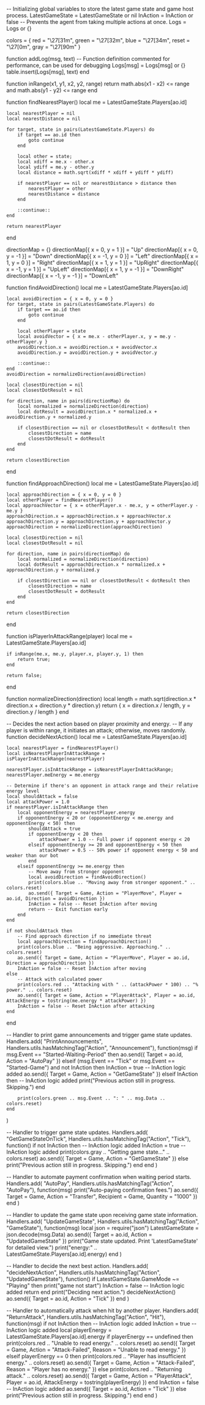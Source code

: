 -- Initializing global variables to store the latest game state and game host process.
LatestGameState = LatestGameState or nil
InAction = InAction or false -- Prevents the agent from taking multiple actions at once.
Logs = Logs or {}

colors = {
    red = "\27[31m",
    green = "\27[32m",
    blue = "\27[34m",
    reset = "\27[0m",
    gray = "\27[90m"
}

function addLog(msg, text) -- Function definition commented for performance, can be used for debugging
    Logs[msg] = Logs[msg] or {}
    table.insert(Logs[msg], text)
end


function inRange(x1, y1, x2, y2, range)
    return math.abs(x1 - x2) <= range and math.abs(y1 - y2) <= range
end

function findNearestPlayer()
    local me = LatestGameState.Players[ao.id]

    local nearestPlayer = nil
    local nearestDistance = nil

    for target, state in pairs(LatestGameState.Players) do
        if target == ao.id then
            goto continue
        end

        local other = state;
        local xdiff = me.x - other.x
        local ydiff = me.y - other.y
        local distance = math.sqrt(xdiff * xdiff + ydiff * ydiff)

        if nearestPlayer == nil or nearestDistance > distance then
            nearestPlayer = other
            nearestDistance = distance
        end

        ::continue::
    end

    return nearestPlayer
end

directionMap = {}
directionMap[{ x = 0, y = 1 }] = "Up"
directionMap[{ x = 0, y = -1 }] = "Down"
directionMap[{ x = -1, y = 0 }] = "Left"
directionMap[{ x = 1, y = 0 }] = "Right"
directionMap[{ x = 1, y = 1 }] = "UpRight"
directionMap[{ x = -1, y = 1 }] = "UpLeft"
directionMap[{ x = 1, y = -1 }] = "DownRight"
directionMap[{ x = -1, y = -1 }] = "DownLeft"

function findAvoidDirection()
    local me = LatestGameState.Players[ao.id]

    local avoidDirection = { x = 0, y = 0 }
    for target, state in pairs(LatestGameState.Players) do
        if target == ao.id then
            goto continue
        end

        local otherPlayer = state
        local avoidVector = { x = me.x - otherPlayer.x, y = me.y - otherPlayer.y }
        avoidDirection.x = avoidDirection.x + avoidVector.x
        avoidDirection.y = avoidDirection.y + avoidVector.y

        ::continue::
    end
    avoidDirection = normalizeDirection(avoidDirection)

    local closestDirection = nil
    local closestDotResult = nil

    for direction, name in pairs(directionMap) do
        local normalized = normalizeDirection(direction)
        local dotResult = avoidDirection.x * normalized.x + avoidDirection.y + normalized.y

        if closestDirection == nil or closestDotResult < dotResult then
            closestDirection = name
            closestDotResult = dotResult
        end
    end

    return closestDirection
end

function findApproachDirection()
    local me = LatestGameState.Players[ao.id]

    local approachDirection = { x = 0, y = 0 }
    local otherPlayer = findNearestPlayer()
    local approachVector = { x = otherPlayer.x - me.x, y = otherPlayer.y - me.y }
    approachDirection.x = approachDirection.x + approachVector.x
    approachDirection.y = approachDirection.y + approachVector.y
    approachDirection = normalizeDirection(approachDirection)

    local closestDirection = nil
    local closestDotResult = nil

    for direction, name in pairs(directionMap) do
        local normalized = normalizeDirection(direction)
        local dotResult = approachDirection.x * normalized.x + approachDirection.y + normalized.y

        if closestDirection == nil or closestDotResult < dotResult then
            closestDirection = name
            closestDotResult = dotResult
        end
    end

    return closestDirection
end

function isPlayerInAttackRange(player)
    local me = LatestGameState.Players[ao.id]

    if inRange(me.x, me.y, player.x, player.y, 1) then
        return true;
    end

    return false;
end

function normalizeDirection(direction)
    local length = math.sqrt(direction.x * direction.x + direction.y * direction.y)
    return { x = direction.x / length, y = direction.y / length }
end

-- Decides the next action based on player proximity and energy.
-- If any player is within range, it initiates an attack; otherwise, moves randomly.
function decideNextAction()
    local me = LatestGameState.Players[ao.id]

    local nearestPlayer = findNearestPlayer()
    local isNearestPlayerInAttackRange = isPlayerInAttackRange(nearestPlayer)

    nearestPlayer.isInAttackRange = isNearestPlayerInAttackRange;
    nearestPlayer.meEnergy = me.energy

    -- Determine if there's an opponent in attack range and their relative energy level
    local shouldAttack = false
    local attackPower = 1.0
    if nearestPlayer.isInAttackRange then
        local opponentEnergy = nearestPlayer.energy
        if opponentEnergy < 20 or (opponentEnergy < me.energy and opponentEnergy < 50) then
            shouldAttack = true
            if opponentEnergy < 20 then
                attackPower = 1.0 -- Full power if opponent energy < 20
            elseif opponentEnergy >= 20 and opponentEnergy < 50 then
                attackPower = 0.5 -- 50% power if opponent energy < 50 and weaker than our bot
            end
        elseif opponentEnergy >= me.energy then
            -- Move away from stronger opponent
            local avoidDirection = findAvoidDirection()
            print(colors.blue .. "Moving away from stronger opponent." .. colors.reset)
            ao.send({ Target = Game, Action = "PlayerMove", Player = ao.id, Direction = avoidDirection })
            InAction = false -- Reset InAction after moving
            return -- Exit function early
        end
    end

    if not shouldAttack then
        -- Find approach direction if no immediate threat
        local approachDirection = findApproachDirection()
        print(colors.blue .. "Being aggressive. Approaching." .. colors.reset)
        ao.send({ Target = Game, Action = "PlayerMove", Player = ao.id, Direction = approachDirection })
        InAction = false -- Reset InAction after moving
    else
        -- Attack with calculated power
        print(colors.red .. "Attacking with " .. (attackPower * 100) .. "% power." .. colors.reset)
        ao.send({ Target = Game, Action = "PlayerAttack", Player = ao.id, AttackEnergy = tostring(me.energy * attackPower) })
        InAction = false -- Reset InAction after attacking
    end
end

-- Handler to print game announcements and trigger game state updates.
Handlers.add(
    "PrintAnnouncements",
    Handlers.utils.hasMatchingTag("Action", "Announcement"),
    function(msg)
        if msg.Event == "Started-Waiting-Period" then
            ao.send({ Target = ao.id, Action = "AutoPay" })
        elseif (msg.Event == "Tick" or msg.Event == "Started-Game") and not InAction then
            InAction = true  -- InAction logic added
            ao.send({ Target = Game, Action = "GetGameState" })
        elseif InAction then -- InAction logic added
            print("Previous action still in progress. Skipping.")
        end

        print(colors.green .. msg.Event .. ": " .. msg.Data .. colors.reset)
    end
)

-- Handler to trigger game state updates.
Handlers.add(
    "GetGameStateOnTick",
    Handlers.utils.hasMatchingTag("Action", "Tick"),
    function()
        if not InAction then -- InAction logic added
            InAction = true  -- InAction logic added
            print(colors.gray .. "Getting game state..." .. colors.reset)
            ao.send({ Target = Game, Action = "GetGameState" })
        else
            print("Previous action still in progress. Skipping.")
        end
    end
)

-- Handler to automate payment confirmation when waiting period starts.
Handlers.add(
    "AutoPay",
    Handlers.utils.hasMatchingTag("Action", "AutoPay"),
    function(msg)
        print("Auto-paying confirmation fees.")
        ao.send({ Target = Game, Action = "Transfer", Recipient = Game, Quantity = "1000" })
    end
)

-- Handler to update the game state upon receiving game state information.
Handlers.add(
    "UpdateGameState",
    Handlers.utils.hasMatchingTag("Action", "GameState"),
    function(msg)
        local json = require("json")
        LatestGameState = json.decode(msg.Data)
        ao.send({ Target = ao.id, Action = "UpdatedGameState" })
        print("Game state updated. Print \'LatestGameState\' for detailed view.")
        print("energy:" .. LatestGameState.Players[ao.id].energy)
    end
)

-- Handler to decide the next best action.
Handlers.add(
    "decideNextAction",
    Handlers.utils.hasMatchingTag("Action", "UpdatedGameState"),
    function()
        if LatestGameState.GameMode ~= "Playing" then
            print("game not start")
            InAction = false -- InAction logic added
            return
        end
        print("Deciding next action.")
        decideNextAction()
        ao.send({ Target = ao.id, Action = "Tick" })
    end
)

-- Handler to automatically attack when hit by another player.
Handlers.add(
    "ReturnAttack",
    Handlers.utils.hasMatchingTag("Action", "Hit"),
    function(msg)
        if not InAction then -- InAction logic added
            InAction = true  -- InAction logic added
            local playerEnergy = LatestGameState.Players[ao.id].energy
            if playerEnergy == undefined then
                print(colors.red .. "Unable to read energy." .. colors.reset)
                ao.send({ Target = Game, Action = "Attack-Failed", Reason = "Unable to read energy." })
            elseif playerEnergy == 0 then
                print(colors.red .. "Player has insufficient energy." .. colors.reset)
                ao.send({ Target = Game, Action = "Attack-Failed", Reason = "Player has no energy." })
            else
                print(colors.red .. "Returning attack." .. colors.reset)
                ao.send({ Target = Game, Action = "PlayerAttack", Player = ao.id, AttackEnergy = tostring(playerEnergy) })
            end
            InAction = false -- InAction logic added
            ao.send({ Target = ao.id, Action = "Tick" })
        else
            print("Previous action still in progress. Skipping.")
        end
    end
)

